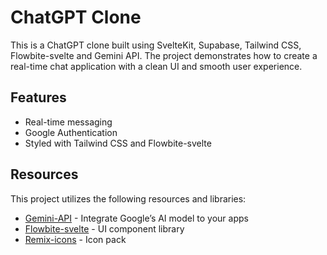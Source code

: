# ChatGPT Clone

This is a ChatGPT clone built using SvelteKit, Supabase, Tailwind CSS, Flowbite-svelte and Gemini API. The project demonstrates how to create a real-time chat application with a clean UI and smooth user experience.

## Features

- Real-time messaging
- Google Authentication
- Styled with Tailwind CSS and Flowbite-svelte

## Resources

This project utilizes the following resources and libraries:

- [Gemini-API](https://ai.google.dev/gemini-api) - Integrate Google’s AI model to your apps
- [Flowbite-svelte](https://flowbite-svelte.com/) - UI component library
- [Remix-icons](https://remixicon.com/) - Icon pack
